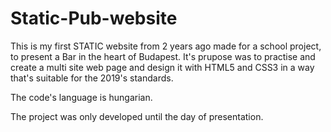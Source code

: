 # Static-Pub-website

This is my first STATIC website from 2 years ago made for a school project, to present a Bar in the heart of Budapest. It's prupose was to practise and create a multi site web page and design it with HTML5 and CSS3 in a way that's suitable for the 2019's standards.

The code's language is hungarian.

The project was only developed until the day of presentation.
